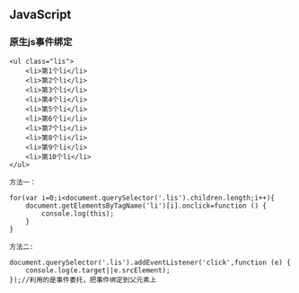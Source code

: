 ## JavaScript

### 原生js事件绑定

    <ul class="lis">
        <li>第1个li</li>
        <li>第2个li</li>
        <li>第3个li</li>
        <li>第4个li</li>
        <li>第5个li</li>
        <li>第6个li</li>
        <li>第7个li</li>
        <li>第8个li</li>
        <li>第9个li</li>
        <li>第10个li</li>
    </ul>
``方法一：``
    
    for(var i=0;i<document.querySelector('.lis').children.length;i++){
        document.getElementsByTagName('li')[i].onclick=function () {
            console.log(this);
        }
    }
``方法二:``

    document.querySelector('.lis').addEventListener('click',function (e) {
        console.log(e.target||e.srcElement);
    });//利用的是事件委托，把事件绑定到父元素上
